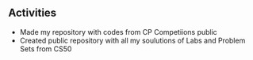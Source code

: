 ## Activities

- Made my repository with codes from CP Competiions public
- Created public repository with all my soulutions of Labs and Problem Sets from CS50
